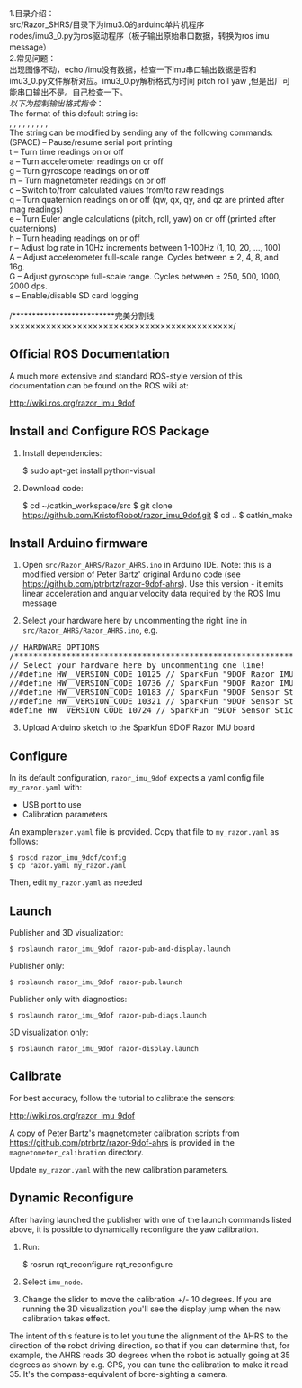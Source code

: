 1.目录介绍：</br>
src/Razor_SHRS/目录下为imu3.0的arduino单片机程序</br>
nodes/imu3_0.py为ros驱动程序（板子输出原始串口数据，转换为ros imu message）</br>
2.常见问题：</br>
出现图像不动，echo /imu没有数据，检查一下imu串口输出数据是否和imu3_0.py文件解析对应。imu3_0.py解析格式为时间 pitch roll yaw ,但是出厂可能串口输出不是。自己检查一下。</br>
*以下为控制输出格式指令*：</br>
The format of this default string is:</br>
<timeMS>, <accelX>, <accelY>, <accelZ>, <gyroX>, <gyroY>, <gyroZ>, <magX>, <magY>, <magZ></br>
The string can be modified by sending any of the following commands:</br>
(SPACE) – Pause/resume serial port printing</br>
t – Turn time readings on or off</br>
a – Turn accelerometer readings on or off</br>
g – Turn gyroscope readings on or off</br>
m – Turn magnetometer readings on or off</br>
c – Switch to/from calculated values from/to raw readings</br>
q – Turn quaternion readings on or off (qw, qx, qy, and qz are printed after mag readings)</br>
e – Turn Euler angle calculations (pitch, roll, yaw) on or off (printed after quaternions)</br>
h – Turn heading readings on or off</br>
r – Adjust log rate in 10Hz increments between 1-100Hz (1, 10, 20, …, 100)</br>
A – Adjust accelerometer full-scale range. Cycles between ± 2, 4, 8, and 16g.</br>
G – Adjust gyroscope full-scale range. Cycles between ± 250, 500, 1000, 2000 dps.</br>
s – Enable/disable SD card logging</br>
</br>
/**************************完美分割线×××××××××××××××××××××××××××××××××××××××××××/

Official ROS Documentation
--------------------------
A much more extensive and standard ROS-style version of this documentation can be found on the ROS wiki at:

http://wiki.ros.org/razor_imu_9dof


Install and Configure ROS Package
---------------------------------
1) Install dependencies:

	$ sudo apt-get install python-visual

2) Download code:

	$ cd ~/catkin_workspace/src
	$ git clone https://github.com/KristofRobot/razor_imu_9dof.git
	$ cd ..
	$ catkin_make


Install Arduino firmware
-------------------------
1) Open ``src/Razor_AHRS/Razor_AHRS.ino`` in Arduino IDE. Note: this is a modified version
of Peter Bartz' original Arduino code (see https://github.com/ptrbrtz/razor-9dof-ahrs). 
Use this version - it emits linear acceleration and angular velocity data required by the ROS Imu message

2) Select your hardware here by uncommenting the right line in ``src/Razor_AHRS/Razor_AHRS.ino``, e.g.

<pre>
// HARDWARE OPTIONS
/*****************************************************************/
// Select your hardware here by uncommenting one line!
//#define HW__VERSION_CODE 10125 // SparkFun "9DOF Razor IMU" version "SEN-10125" (HMC5843 magnetometer)
//#define HW__VERSION_CODE 10736 // SparkFun "9DOF Razor IMU" version "SEN-10736" (HMC5883L magnetometer)
//#define HW__VERSION_CODE 10183 // SparkFun "9DOF Sensor Stick" version "SEN-10183" (HMC5843 magnetometer)
//#define HW__VERSION_CODE 10321 // SparkFun "9DOF Sensor Stick" version "SEN-10321" (HMC5843 magnetometer)
#define HW__VERSION_CODE 10724 // SparkFun "9DOF Sensor Stick" version "SEN-10724" (HMC5883L magnetometer)
</pre>

3) Upload Arduino sketch to the Sparkfun 9DOF Razor IMU board


Configure
---------
In its default configuration, ``razor_imu_9dof`` expects a yaml config file ``my_razor.yaml`` with:
* USB port to use
* Calibration parameters

An example``razor.yaml`` file is provided.
Copy that file to ``my_razor.yaml`` as follows:

    $ roscd razor_imu_9dof/config
    $ cp razor.yaml my_razor.yaml

Then, edit ``my_razor.yaml`` as needed

Launch
------
Publisher and 3D visualization:

	$ roslaunch razor_imu_9dof razor-pub-and-display.launch

Publisher only:

	$ roslaunch razor_imu_9dof razor-pub.launch

Publisher only with diagnostics:

	$ roslaunch razor_imu_9dof razor-pub-diags.launch

3D visualization only:

	$ roslaunch razor_imu_9dof razor-display.launch


Calibrate
---------
For best accuracy, follow the tutorial to calibrate the sensors:

http://wiki.ros.org/razor_imu_9dof

A copy of Peter Bartz's magnetometer calibration scripts from https://github.com/ptrbrtz/razor-9dof-ahrs is provided in the ``magnetometer_calibration`` directory.

Update ``my_razor.yaml`` with the new calibration parameters.

Dynamic Reconfigure
-------------------
After having launched the publisher with one of the launch commands listed above, 
it is possible to dynamically reconfigure the yaw calibration.

1) Run:

    $ rosrun rqt_reconfigure rqt_reconfigure 
    
2) Select ``imu_node``. 

3) Change the slider to move the calibration +/- 10 degrees. 
If you are running the 3D visualization you'll see the display jump when the new calibration takes effect.

The intent of this feature is to let you tune the alignment of the AHRS to the direction of the robot driving direction, so that if you can determine that, for example, the AHRS reads 30 degrees when the robot is actually going at 35 degrees as shown by e.g. GPS, you can tune the calibration to make it read 35. It's the compass-equivalent of bore-sighting a camera.
